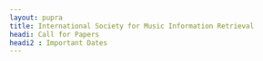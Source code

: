 ```yaml
---
layout: pupra
title: International Society for Music Information Retrieval
headi: Call for Papers
headi2 : Important Dates
---
```

